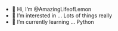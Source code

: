 - 👋 Hi, I’m @AmazingLifeofLemon
- 👀 I’m interested in ... Lots of things really
- 🌱 I’m currently learning ... Python

<!---
AmazingLifeofLemon/AmazingLifeofLemon is a ✨ special ✨ repository because its `README.md` (this file) appears on your GitHub profile.
You can click the Preview link to take a look at your changes.
--->
